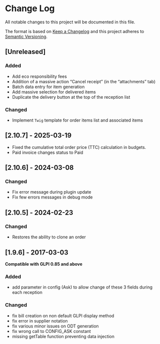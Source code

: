 # Change Log

All notable changes to this project will be documented in this file.

The format is based on [Keep a Changelog](http://keepachangelog.com/)
and this project adheres to [Semantic Versioning](http://semver.org/).

## [Unreleased]

### Added

- Add eco responsibility fees
- Addition of a massive action “Cancel receipt” (in the “attachments” tab)
- Batch data entry for item generation
- Add massive selection for delivered items
- Duplicate the delivery button at the top of the reception list

### Changed

- Implement `Twig` template for order items list and associated items

## [2.10.7] - 2025-03-19

- Fixed the cumulative total order price (TTC) calculation in budgets.
- Paid invoice changes status to Paid

## [2.10.6] - 2024-03-08

### Changed

- Fix error message during plugin update
- Fix few errors messages in debug mode


## [2.10.5] - 2024-02-23

### Changed

- Restores the ability to clone an order


## [1.9.6] - 2017-03-03

**Compatible with GLPI 0.85 and above**

### Added

- add parameter in config (Ask) to allow change of these 3 fields during each reception

### Changed

- fix bill creation on non default GLPI display method
- fix error in supplier notation
- fix various minor issues on ODT generation
- fix wrong call to CONFIG_ASK constant
- missing getTable function preventing data injection
